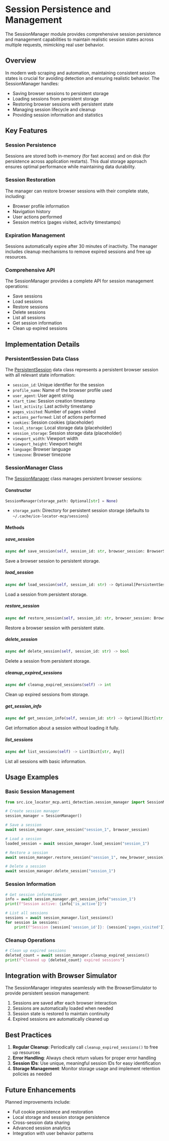 # Session Persistence and Management

The SessionManager module provides comprehensive session persistence and management capabilities to maintain realistic session states across multiple requests, mimicking real user behavior.

## Overview

In modern web scraping and automation, maintaining consistent session states is crucial for avoiding detection and ensuring realistic behavior. The SessionManager handles:

- Saving browser sessions to persistent storage
- Loading sessions from persistent storage
- Restoring browser sessions with persistent state
- Managing session lifecycle and cleanup
- Providing session information and statistics

## Key Features

### Session Persistence
Sessions are stored both in-memory (for fast access) and on disk (for persistence across application restarts). This dual storage approach ensures optimal performance while maintaining data durability.

### Session Restoration
The manager can restore browser sessions with their complete state, including:
- Browser profile information
- Navigation history
- User actions performed
- Session metrics (pages visited, activity timestamps)

### Expiration Management
Sessions automatically expire after 30 minutes of inactivity. The manager includes cleanup mechanisms to remove expired sessions and free up resources.

### Comprehensive API
The SessionManager provides a complete API for session management operations:
- Save sessions
- Load sessions
- Restore sessions
- Delete sessions
- List all sessions
- Get session information
- Clean up expired sessions

## Implementation Details

### PersistentSession Data Class
The [PersistentSession](file:///Users/trose/src/locator-mcp/src/ice_locator_mcp/anti_detection/session_manager.py#L21-L56) data class represents a persistent browser session with all relevant state information:

- `session_id`: Unique identifier for the session
- `profile_name`: Name of the browser profile used
- `user_agent`: User agent string
- `start_time`: Session creation timestamp
- `last_activity`: Last activity timestamp
- `pages_visited`: Number of pages visited
- `actions_performed`: List of actions performed
- `cookies`: Session cookies (placeholder)
- `local_storage`: Local storage data (placeholder)
- `session_storage`: Session storage data (placeholder)
- `viewport_width`: Viewport width
- `viewport_height`: Viewport height
- `language`: Browser language
- `timezone`: Browser timezone

### SessionManager Class
The [SessionManager](file:///Users/trose/src/locator-mcp/src/ice_locator_mcp/anti_detection/session_manager.py#L59-L252) class manages persistent browser sessions:

#### Constructor
```python
SessionManager(storage_path: Optional[str] = None)
```
- `storage_path`: Directory for persistent session storage (defaults to `~/.cache/ice-locator-mcp/sessions`)

#### Methods

##### save_session
```python
async def save_session(self, session_id: str, browser_session: BrowserSession) -> bool
```
Save a browser session to persistent storage.

##### load_session
```python
async def load_session(self, session_id: str) -> Optional[PersistentSession]
```
Load a session from persistent storage.

##### restore_session
```python
async def restore_session(self, session_id: str, browser_session: BrowserSession) -> bool
```
Restore a browser session with persistent state.

##### delete_session
```python
async def delete_session(self, session_id: str) -> bool
```
Delete a session from persistent storage.

##### cleanup_expired_sessions
```python
async def cleanup_expired_sessions(self) -> int
```
Clean up expired sessions from storage.

##### get_session_info
```python
async def get_session_info(self, session_id: str) -> Optional[Dict[str, Any]]
```
Get information about a session without loading it fully.

##### list_sessions
```python
async def list_sessions(self) -> List[Dict[str, Any]]
```
List all sessions with basic information.

## Usage Examples

### Basic Session Management
```python
from src.ice_locator_mcp.anti_detection.session_manager import SessionManager

# Create session manager
session_manager = SessionManager()

# Save a session
await session_manager.save_session("session_1", browser_session)

# Load a session
loaded_session = await session_manager.load_session("session_1")

# Restore a session
await session_manager.restore_session("session_1", new_browser_session)

# Delete a session
await session_manager.delete_session("session_1")
```

### Session Information
```python
# Get session information
info = await session_manager.get_session_info("session_1")
print(f"Session active: {info['is_active']}")

# List all sessions
sessions = await session_manager.list_sessions()
for session in sessions:
    print(f"Session {session['session_id']}: {session['pages_visited']} pages visited")
```

### Cleanup Operations
```python
# Clean up expired sessions
deleted_count = await session_manager.cleanup_expired_sessions()
print(f"Cleaned up {deleted_count} expired sessions")
```

## Integration with Browser Simulator

The SessionManager integrates seamlessly with the BrowserSimulator to provide persistent session management:

1. Sessions are saved after each browser interaction
2. Sessions are automatically loaded when needed
3. Session state is restored to maintain continuity
4. Expired sessions are automatically cleaned up

## Best Practices

1. **Regular Cleanup**: Periodically call `cleanup_expired_sessions()` to free up resources
2. **Error Handling**: Always check return values for proper error handling
3. **Session IDs**: Use unique, meaningful session IDs for easy identification
4. **Storage Management**: Monitor storage usage and implement retention policies as needed

## Future Enhancements

Planned improvements include:
- Full cookie persistence and restoration
- Local storage and session storage persistence
- Cross-session data sharing
- Advanced session analytics
- Integration with user behavior patterns